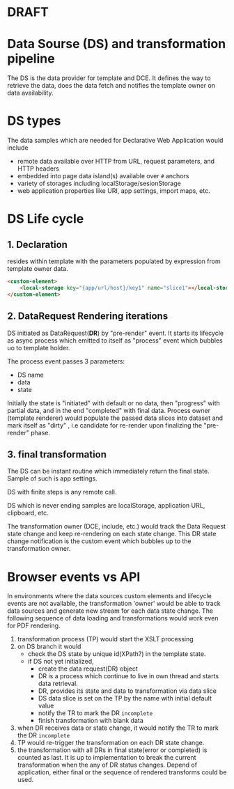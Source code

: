 <h1>DRAFT</h1>

# Data Sourse (DS) and transformation pipeline

The DS is the data provider for template and DCE. It defines the way to retrieve the data, does the data fetch and 
notifies the template owner on data availability. 
# DS types
The data samples which are needed for Declarative Web Application would include 
* remote data available over HTTP from URL, request parameters, and HTTP headers
* embedded into page data island(s) available over `#` anchors
* variety of storages including localStorage/sesionStorage
* web application properties like URI, app settings, import maps, etc.

# DS Life cycle 
## 1. Declaration
resides within template with the parameters populated by expression from template owner data.
```html
<custom-element>
    <local-storage key="{app/url/host}/key1" name="slice1"></local-storage>
</custom-element>
```

## 2. DataRequest Rendering iterations
DS initiated as DataRequest(**DR**) by "pre-render" event. It starts its lifecycle as async process which emitted to itself as "process" event which bubbles uo to template holder. 

The process event passes 3 parameters:
* DS name
* data
* state 

Initially the state is "initiated" with default or no data, then "progress" with partial data, and in the end "completed" with final data. 
Process owner (template renderer) would populate the passed data slices into dataset and mark itself as "dirty" , i.e candidate for re-render upon finalizing the "pre-render" phase. 

## 3. final transformation
The DS can be instant routine which immediately return the final state. Sample of such is app settings. 

DS with finite steps is any remote call.

DS which is never ending samples are localStorage, application URL, clipboard, etc.

The transformation owner (DCE, include, etc.) would track the Data Request state change and keep re-rendering on each 
state change. This DR state change notification is the custom event which bubbles up to the transformation owner.

# Browser events vs API
In environments where the data sources custom elements and lifecycle events are not available, the transformation 'owner'
would be able to track data sources and generate new stream for each data state change. The following sequence of 
data loading and transformations would work even for PDF rendering.

1. transformation process (TP) would start the XSLT processing
2. on DS branch it would 
   * check the DS state by unique id(XPath?) in the template state.
   * if DS not yet initialized, 
     * create the data request(DR) object
     * DR is a process which continue to live in own thread and starts data retrieval.
     * DR, provides its state and data to transformation via data slice
     * DS data slice is set on the TP by the name with initial default value
     * notify the TR to mark the DR `incomplete`
     * finish transformation with blank data
3. when DR receives data or state change, it would notify the TR to mark the DR `incomplete`
4. TP would re-trigger the transformation on each DR state change. 
5. the transformation with all DRs in final state(error or completed) is counted as last.
It is up to implementation to break the current transformation when the any of DR status changes. 
Depend of application, either final or the sequence of rendered transforms could be used. 